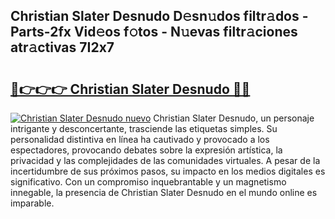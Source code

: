 ## Christian Slater Desnudo D𝚎sn𝚞dos filtr𝚊dos - Parts-2fx Vid𝚎os f𝚘tos - N𝚞evas filtr𝚊ciones atr𝚊ctivas 7I2x7

# <h2><a href="http://mbc7m9.tromn.icu/?c=Christian+Slater+Desnudo">🔗👉👉👉 Christian Slater Desnudo 🔗🔗</a></h2>

[![Christian Slater Desnudo nuevo](https://i.imgur.com/pEAQMta.gif)](http://mbc7m9.tromn.icu/?c=Christian+Slater+Desnudo)
Christian Slater Desnudo, un personaje intrigante y desconcertante, trasciende las etiquetas simples. Su personalidad distintiva en línea ha cautivado y provocado a los espectadores, provocando debates sobre la expresión artística, la privacidad y las complejidades de las comunidades virtuales. A pesar de la incertidumbre de sus próximos pasos, su impacto en los medios digitales es significativo. Con un compromiso inquebrantable y un magnetismo innegable, la presencia de Christian Slater Desnudo en el mundo online es imparable.
